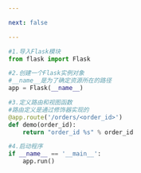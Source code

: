 ```yaml
---

next: false

---
```




<BlogInfo id="472" title="3.给路由传参事例" author="白日梦想猿" pv=0 read_times=0 pre_cost_time="0分13秒" category="Web开发编程" tag_list="['Web开发编程']" create_time="2020.04.07 20:09:13" update_time="2020.04.08 15:47:11" />

```python
#1.导入Flask模块
from flask import Flask

#2.创建一个Flask实例对象
#__name__是为了确定资源所在的路径
app = Flask(__name__)

#3.定义路由和视图函数
#路由定义是通过修饰器实现的
@app.route('/orders/<order_id>')
def demo(order_id):
    return "order_id %s" % order_id

#4.启动程序
if __name__ == '__main__':
    app.run()

```



<ActionBox />
